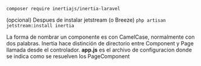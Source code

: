 ```composer require inertiajs/inertia-laravel```

(opcional) Despues de instalar jetstream (o Breeze)
```php artisan jetstream:install inertia```

La forma de nombrar un componente es con CamelCase, normalmente con dos palabras.
Inertia hace distinción de directorio entre Component y Page llamada desde el controlador.
__app.js__ es el archivo de configuracion donde se indica como se resuelven los PageComponent
